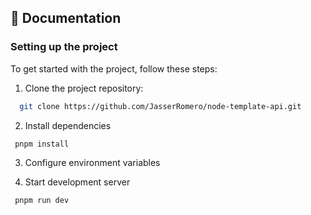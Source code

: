 ## 📘 Documentation

### Setting up the project

To get started with the project, follow these steps:

1. Clone the project repository:

```bash
  git clone https://github.com/JasserRomero/node-template-api.git
```

2. Install dependencies

```bash
 pnpm install
```

3. Configure environment variables

4. Start development server

```bash
 pnpm run dev
```
